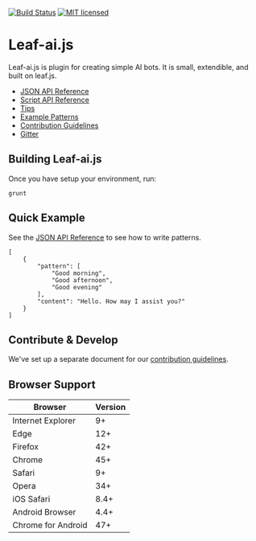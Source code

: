 [![Build Status](https://travis-ci.org/leaf-web/leaf-ai.js.svg?branch=master)](https://travis-ci.org/leaf-web/leaf-ai.js)
[![MIT licensed](https://img.shields.io/badge/license-MIT-blue.svg)](https://raw.githubusercontent.com/leaf-web/leaf-ai.js/master/LICENSE)

# Leaf-ai.js

Leaf-ai.js is plugin for creating simple AI bots. It is small, extendible, and built on leaf.js.

* [JSON API Reference](https://github.com/leaf-web/leaf-ai.js/blob/master/docs/json.md)
* [Script API Reference](https://github.com/leaf-web/leaf-ai.js/blob/master/docs/script.md)
* [Tips](https://github.com/leaf-web/leaf-ai.js/blob/master/docs/tips.md)
* [Example Patterns](https://github.com/leaf-web/leaf-ai.js/tree/master/examples)
* [Contribution Guidelines](https://github.com/leaf-web/leaf-ai.js/blob/master/CONTRIBUTING.md)
* [Gitter](https://gitter.im/leaf-js/lobby)

## Building Leaf-ai.js

Once you have setup your environment, run:

    grunt

## Quick Example

See the [JSON API Reference](https://github.com/leaf-web/leaf-ai.js/blob/master/docs/json.md) to see how to write patterns.

	[
		{
			"pattern": [
				"Good morning",
				"Good afternoon",
				"Good evening"
			],
			"content": "Hello. How may I assist you?"
		}
	]

## Contribute & Develop

We've set up a separate document for our [contribution guidelines](https://github.com/leaf-web/leaf-ai.js/blob/master/CONTRIBUTING.md).

## Browser Support

| Browser            | Version |
| ------------------ | ------- |
| Internet Explorer  | 9+      |
| Edge               | 12+     |
| Firefox            | 42+     |
| Chrome             | 45+     |
| Safari             | 9+      |
| Opera              | 34+     |
| iOS Safari         | 8.4+    |
| Android Browser    | 4.4+    |
| Chrome for Android | 47+     |
